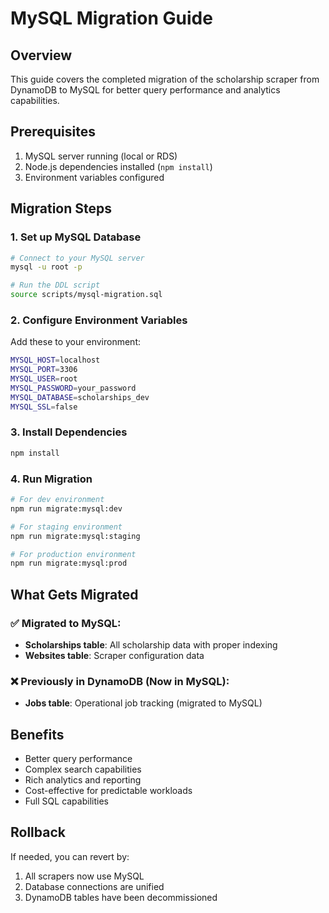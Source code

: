 # MySQL Migration Guide

## Overview
This guide covers the completed migration of the scholarship scraper from DynamoDB to MySQL for better query performance and analytics capabilities.

## Prerequisites
1. MySQL server running (local or RDS)
2. Node.js dependencies installed (`npm install`)
3. Environment variables configured

## Migration Steps

### 1. Set up MySQL Database
```bash
# Connect to your MySQL server
mysql -u root -p

# Run the DDL script
source scripts/mysql-migration.sql
```

### 2. Configure Environment Variables
Add these to your environment:
```bash
MYSQL_HOST=localhost
MYSQL_PORT=3306
MYSQL_USER=root
MYSQL_PASSWORD=your_password
MYSQL_DATABASE=scholarships_dev
MYSQL_SSL=false
```

### 3. Install Dependencies
```bash
npm install
```

### 4. Run Migration
```bash
# For dev environment
npm run migrate:mysql:dev

# For staging environment
npm run migrate:mysql:staging

# For production environment
npm run migrate:mysql:prod
```

## What Gets Migrated

### ✅ Migrated to MySQL:
- **Scholarships table**: All scholarship data with proper indexing
- **Websites table**: Scraper configuration data

### ❌ Previously in DynamoDB (Now in MySQL):
- **Jobs table**: Operational job tracking (migrated to MySQL)

## Benefits
- Better query performance
- Complex search capabilities
- Rich analytics and reporting
- Cost-effective for predictable workloads
- Full SQL capabilities

## Rollback
If needed, you can revert by:
1. All scrapers now use MySQL
2. Database connections are unified
3. DynamoDB tables have been decommissioned 